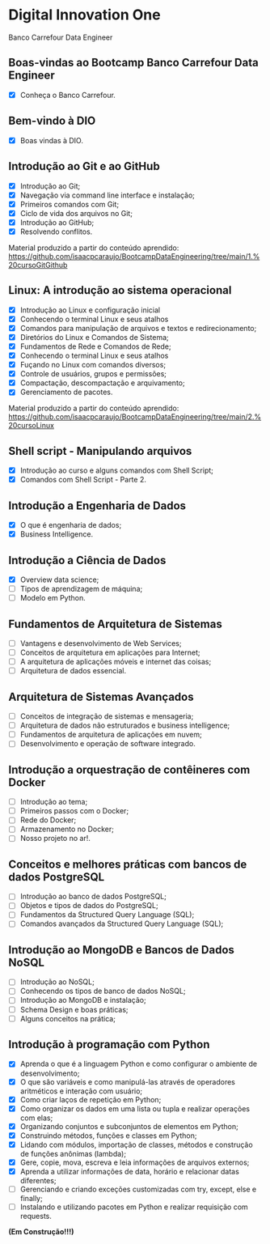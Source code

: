 # Digital Innovation One 

Banco Carrefour Data Engineer

 ## Boas-vindas ao Bootcamp Banco Carrefour Data Engineer
 - [x] Conheça o Banco Carrefour.

## Bem-vindo à DIO
 - [x] Boas vindas à DIO.

## Introdução ao Git e ao GitHub
 - [x] Introdução ao Git;
 - [x] Navegação via command line interface e instalação;
 - [x] Primeiros comandos com Git;
 - [x] Ciclo de vida dos arquivos no Git;
 - [x] Introdução ao GitHub;
 - [x] Resolvendo conflitos.

 Material produzido a partir do conteúdo aprendido: https://github.com/isaacpcaraujo/BootcampDataEngineering/tree/main/1.%20cursoGitGithub

## Linux: A introdução ao sistema operacional
 - [x] Introdução ao Linux e configuração inicial
 - [x] Conhecendo o terminal Linux e seus atalhos
 - [x] Comandos para manipulação de arquivos e textos e redirecionamento;
 - [x] Diretórios do Linux e Comandos de Sistema;
 - [x] Fundamentos de Rede e Comandos de Rede;
 - [x] Conhecendo o terminal Linux e seus atalhos 
 - [x] Fuçando no Linux com comandos diversos;
 - [x] Controle de usuários, grupos e permissões;
 - [x] Compactação, descompactação e arquivamento;
 - [x] Gerenciamento de pacotes.

 Material produzido a partir do conteúdo aprendido: https://github.com/isaacpcaraujo/BootcampDataEngineering/tree/main/2.%20cursoLinux

## Shell script - Manipulando arquivos
 - [x] Introdução ao curso e alguns comandos com Shell Script;
 - [x] Comandos com Shell Script - Parte 2.

## Introdução a Engenharia de Dados
 - [x] O que é engenharia de dados;
 - [x] Business Intelligence.

## Introdução a Ciência de Dados
 - [x] Overview data science;
 - [ ] Tipos de aprendizagem de máquina;
 - [ ] Modelo em Python.

## Fundamentos de Arquitetura de Sistemas
 - [ ] Vantagens e desenvolvimento de Web Services;
 - [ ] Conceitos de arquitetura em aplicações para Internet;
 - [ ] A arquitetura de aplicações móveis e internet das coisas;
 - [ ] Arquitetura de dados essencial.

## Arquitetura de Sistemas Avançados
 - [ ] Conceitos de integração de sistemas e mensageria;
 - [ ] Arquitetura de dados não estruturados e business intelligence;
 - [ ] Fundamentos de arquitetura de aplicações em nuvem;
 - [ ] Desenvolvimento e operação de software integrado.

## Introdução a orquestração de contêineres com Docker
 - [ ] Introdução ao tema;
 - [ ] Primeiros passos com o Docker;
 - [ ] Rede do Docker;
 - [ ] Armazenamento no Docker;
 - [ ] Nosso projeto no ar!.
 
## Conceitos e melhores práticas com bancos de dados PostgreSQL
 - [ ] Introdução ao banco de dados PostgreSQL;
 - [ ] Objetos e tipos de dados do PostgreSQL;
 - [ ] Fundamentos da Structured Query Language (SQL);
 - [ ] Comandos avançados da Structured Query Language (SQL);

 ## Introdução ao MongoDB e Bancos de Dados NoSQL
 - [ ] Introdução ao NoSQL;
 - [ ] Conhecendo os tipos de banco de dados NoSQL;
 - [ ] Introdução ao MongoDB e instalação;
 - [ ] Schema Design e boas práticas;
 - [ ] Alguns conceitos na prática;

## Introdução à programação com Python
 - [x] Aprenda o que é a linguagem Python e como configurar o ambiente de desenvolvimento;
 - [x] O que são variáveis e como manipulá-las através de operadores aritméticos e interação com usuário;
 - [x] Como criar laços de repetição em Python;
 - [x] Como organizar os dados em uma lista ou tupla e realizar operações com elas;
 - [x] Organizando conjuntos e subconjuntos de elementos em Python;
 - [x] Construindo métodos, funções e classes em Python;
 - [x] Lidando com módulos, importação de classes, métodos e construção de funções anônimas (lambda);
 - [x] Gere, copie, mova, escreva e leia informações de arquivos externos;
 - [x] Aprenda a utilizar informações de data, horário e relacionar datas diferentes;
 - [ ] Gerenciando e criando exceções customizadas com try, except, else e finally;
 - [ ] Instalando e utilizando pacotes em Python e realizar requisição com requests.
 
**(Em Construção!!!)**
